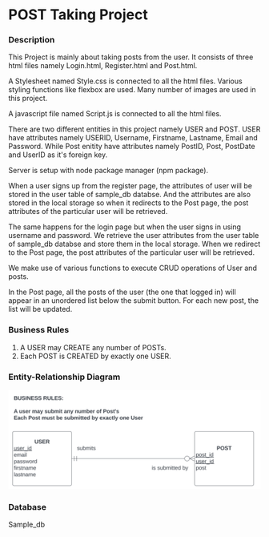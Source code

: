 # POST Taking Project 

### Description

This Project is mainly about taking posts from the user. It consists of three html files namely Login.html, Register.html and Post.html. 

A Stylesheet named Style.css is connected to all the html files. Various styling functions like flexbox are used. Many number of images are used in this project.

A javascript file named Script.js is connected to all the html files.

There are two different entities in this project namely USER and POST. USER have attributes namely USERID, Username, Firstname, Lastname, Email and Password. While Post enitity have attributes namely PostID, Post, PostDate and UserID as it's foreign key.

Server is setup with node package manager (npm package).

When a user signs up from the register page, the attributes of user will be stored in the user table of sample_db databse. And the attributes are also stored in the local storage so when it redirects to the Post page, the post attributes of the particular user will be retrieved.

The same happens for the login page but when the user signs in using username and password. We retrieve the user attributes from the user table of sample_db databse and store them in the local storage. When we redirect to the Post page, the post attributes of the particular user will be retrieved.

We make use of various functions to execute CRUD operations of User and posts.

In the Post page, all the posts of the user (the one that logged in) will appear in an unordered list below the submit button.
For each new post, the list will be updated.



### Business Rules

1. A USER may CREATE any number of POSTs.
2. Each POST is CREATED by exactly one USER.

### Entity-Relationship Diagram

![ERD ](/public/images/erd.png)

### Database

Sample_db


